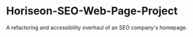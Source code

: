 # Horiseon-SEO-Web-Page-Project
A refactoring and accessibility overhaul of an SEO company's homepage. 
